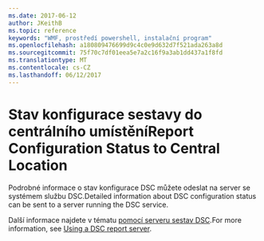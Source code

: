 ```yaml
---
ms.date: 2017-06-12
author: JKeithB
ms.topic: reference
keywords: "WMF, prostředí powershell, instalační program"
ms.openlocfilehash: a180809476699d9c4c0e9d632d7f521ada263a8d
ms.sourcegitcommit: 75f70c7df01eea5e7a2c16f9a3ab1dd437a1f8fd
ms.translationtype: MT
ms.contentlocale: cs-CZ
ms.lasthandoff: 06/12/2017
---
```

# <a name="report-configuration-status-to-central-location"></a><span data-ttu-id="04cc9-102">Stav konfigurace sestavy do centrálního umístění</span><span class="sxs-lookup"><span data-stu-id="04cc9-102">Report Configuration Status to Central Location</span></span>

<span data-ttu-id="04cc9-103">Podrobné informace o stav konfigurace DSC můžete odeslat na server se systémem službu DSC.</span><span class="sxs-lookup"><span data-stu-id="04cc9-103">Detailed information about DSC configuration status can be sent to a server running the DSC service.</span></span> 

<span data-ttu-id="04cc9-104">Další informace najdete v tématu [pomocí serveru sestav DSC](https://msdn.microsoft.com/powershell/dsc/reportserver).</span><span class="sxs-lookup"><span data-stu-id="04cc9-104">For more information, see [Using a DSC report server](https://msdn.microsoft.com/powershell/dsc/reportserver).</span></span>

